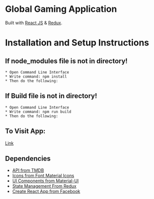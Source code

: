 # Global Gaming Application

Built with [React JS](https://reactjs.org) & [Redux](https://redux.js.org).

# Installation and Setup Instructions
  ## If node_modules file is not in directory!
    * Open Command Line Interface
    * Write command: npm install
    * Then do the following:

  ## If Build file is not in directory!
    * Open Command Line Interface
    * Write command: npm run build
    * Then do the following:
    
  ## To Visit App:
  [Link](https://davidscicluna.github.io/globalgaming/)
        
## Dependencies
  * [API from TMDB](https://www.themoviedb.org)
  * [Icons from Font Material Icons](https://material.io/resources/icons/?style=baseline)
  * [UI Components from Material-UI](https://material-ui.com)
  * [State Management From Redux](https://redux.js.org)
  * [Create React App from Facebook](https://create-react-app.dev)
